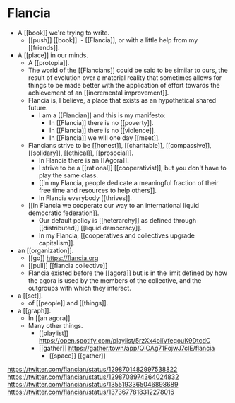 # Flancia

- A [[book]] we're trying to write.
  - [[push]] [[book]].
		- [[Flancia]], or with a little help from my [[friends]].
- A [[place]] in our minds.
	- A [[protopia]].
	- The world of the [[Flancians]] could be said to be similar to ours, the result of evolution over a material reality that sometimes allows for things to be made better with the application of effort towards the achievement of an [[incremental improvement]].
	- Flancia is, I believe, a place that exists as an hypothetical shared future.
		- I am a [[Flancian]] and this is my manifesto:
			- In [[Flancia]] there is no [[poverty]].
			- In [[Flancia]] there is no [[violence]].
			- In [[Flancia]] we will one day [[meet]].
	- Flancians strive to be [[honest]], [[charitable]], [[compassive]], [[solidary]], [[ethical]], [[prosocial]].
		- In Flancia there is an [[Agora]].
		- I strive to be a [[rational]] [[cooperativist]], but you don't have to play the same class.
		- [[In my Flancia, people dedicate a meaningful fraction of their free time and resources to help others]].
		- In Flancia everybody [[thrives]].
	- [[In Flancia we cooperate our way to an international liquid democratic federation]]. 
		- Our default policy is [[heterarchy]] as defined through [[distributed]] [[liquid democracy]].
		- In my Flancia, [[cooperatives and collectives upgrade capitalism]].
- an [[organization]].
  - [[go]] https://flancia.org
  - [[pull]] [[flancia collective]]
  - Flancia existed before the [[agora]] but is in the limit defined by how the agora is used by the members of the collective, and the outgroups with which they interact.
- a [[set]].
  - of [[people]] and [[things]].
 - a [[graph]].
	 - In [[an agora]].
	- Many other things.
		- [[playlist]] https://open.spotify.com/playlist/5rzXx4oiIVfegouK9DtcdC
		- [[gather]] https://gather.town/app/QIOAg71FojwJ7clE/flancia
			- [[space]] [[gather]]

https://twitter.com/flancian/status/1298701482997538822
https://twitter.com/flancian/status/1298708974364024832
https://twitter.com/flancian/status/1355193365046898689
https://twitter.com/flancian/status/1373677818312278016
